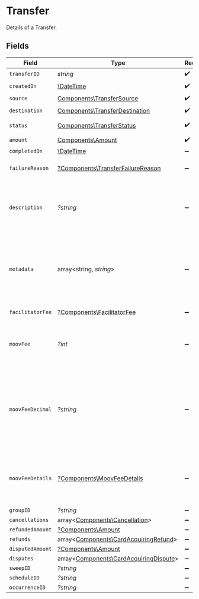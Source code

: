 # Transfer

Details of a Transfer.


## Fields

| Field                                                                                                        | Type                                                                                                         | Required                                                                                                     | Description                                                                                                  | Example                                                                                                      |
| ------------------------------------------------------------------------------------------------------------ | ------------------------------------------------------------------------------------------------------------ | ------------------------------------------------------------------------------------------------------------ | ------------------------------------------------------------------------------------------------------------ | ------------------------------------------------------------------------------------------------------------ |
| `transferID`                                                                                                 | *string*                                                                                                     | :heavy_check_mark:                                                                                           | N/A                                                                                                          |                                                                                                              |
| `createdOn`                                                                                                  | [\DateTime](https://www.php.net/manual/en/class.datetime.php)                                                | :heavy_check_mark:                                                                                           | N/A                                                                                                          |                                                                                                              |
| `source`                                                                                                     | [Components\TransferSource](../../Models/Components/TransferSource.md)                                       | :heavy_check_mark:                                                                                           | N/A                                                                                                          |                                                                                                              |
| `destination`                                                                                                | [Components\TransferDestination](../../Models/Components/TransferDestination.md)                             | :heavy_check_mark:                                                                                           | N/A                                                                                                          |                                                                                                              |
| `status`                                                                                                     | [Components\TransferStatus](../../Models/Components/TransferStatus.md)                                       | :heavy_check_mark:                                                                                           | Status of a transfer.                                                                                        |                                                                                                              |
| `amount`                                                                                                     | [Components\Amount](../../Models/Components/Amount.md)                                                       | :heavy_check_mark:                                                                                           | N/A                                                                                                          |                                                                                                              |
| `completedOn`                                                                                                | [\DateTime](https://www.php.net/manual/en/class.datetime.php)                                                | :heavy_minus_sign:                                                                                           | N/A                                                                                                          |                                                                                                              |
| `failureReason`                                                                                              | [?Components\TransferFailureReason](../../Models/Components/TransferFailureReason.md)                        | :heavy_minus_sign:                                                                                           | Reason for a transfer's failure.                                                                             |                                                                                                              |
| `description`                                                                                                | *?string*                                                                                                    | :heavy_minus_sign:                                                                                           | An optional description of the transfer for your own internal use.                                           | Pay Instructor for May 15 Class                                                                              |
| `metadata`                                                                                                   | array<string, *string*>                                                                                      | :heavy_minus_sign:                                                                                           | Free-form key-value pair list. Useful for storing information that is not captured elsewhere.                | {<br/>"optional": "metadata"<br/>}                                                                           |
| `facilitatorFee`                                                                                             | [?Components\FacilitatorFee](../../Models/Components/FacilitatorFee.md)                                      | :heavy_minus_sign:                                                                                           | Total or markup fee.                                                                                         |                                                                                                              |
| `moovFee`                                                                                                    | *?int*                                                                                                       | :heavy_minus_sign:                                                                                           | Fees charged to your platform account for transfers.                                                         |                                                                                                              |
| `moovFeeDecimal`                                                                                             | *?string*                                                                                                    | :heavy_minus_sign:                                                                                           | Same as `moovFee`, but a decimal-formatted numerical string that represents up to 9 decimal place precision. |                                                                                                              |
| `moovFeeDetails`                                                                                             | [?Components\MoovFeeDetails](../../Models/Components/MoovFeeDetails.md)                                      | :heavy_minus_sign:                                                                                           | Processing and pass-through costs that add up to the moovFee.                                                |                                                                                                              |
| `groupID`                                                                                                    | *?string*                                                                                                    | :heavy_minus_sign:                                                                                           | N/A                                                                                                          |                                                                                                              |
| `cancellations`                                                                                              | array<[Components\Cancellation](../../Models/Components/Cancellation.md)>                                    | :heavy_minus_sign:                                                                                           | N/A                                                                                                          |                                                                                                              |
| `refundedAmount`                                                                                             | [?Components\Amount](../../Models/Components/Amount.md)                                                      | :heavy_minus_sign:                                                                                           | N/A                                                                                                          |                                                                                                              |
| `refunds`                                                                                                    | array<[Components\CardAcquiringRefund](../../Models/Components/CardAcquiringRefund.md)>                      | :heavy_minus_sign:                                                                                           | N/A                                                                                                          |                                                                                                              |
| `disputedAmount`                                                                                             | [?Components\Amount](../../Models/Components/Amount.md)                                                      | :heavy_minus_sign:                                                                                           | N/A                                                                                                          |                                                                                                              |
| `disputes`                                                                                                   | array<[Components\CardAcquiringDispute](../../Models/Components/CardAcquiringDispute.md)>                    | :heavy_minus_sign:                                                                                           | N/A                                                                                                          |                                                                                                              |
| `sweepID`                                                                                                    | *?string*                                                                                                    | :heavy_minus_sign:                                                                                           | N/A                                                                                                          |                                                                                                              |
| `scheduleID`                                                                                                 | *?string*                                                                                                    | :heavy_minus_sign:                                                                                           | N/A                                                                                                          |                                                                                                              |
| `occurrenceID`                                                                                               | *?string*                                                                                                    | :heavy_minus_sign:                                                                                           | N/A                                                                                                          |                                                                                                              |